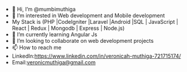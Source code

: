 - 👋 Hi, I’m @mumbimuthiga
- 👀 I’m interested in Web development and Mobile development
- My Stack is (PHP |CodeIgniter |Laravel |Android |SQL |  JavaScript  | React | Redux | Mongodb  | Express | Node.js)
- 🌱 I’m currently learning Angular Js 
- 💞️ I’m looking to collaborate on web development projects
- 📫 How to reach me 
- LinkedIn:https://www.linkedin.com/in/veronicah-muthiga-721715174/
- Email:veronicmuthiga@gmail.com

<!---
mumbimuthiga/mumbimuthiga is a ✨ special ✨ repository because its `README.md` (this file) appears on your GitHub profile.
You can click the Preview link to take a look at your changes.
--->
